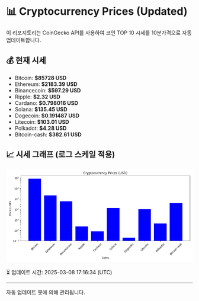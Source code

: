 
# 📊 Cryptocurrency Prices (Updated)

이 리포지토리는 CoinGecko API를 사용하여 코인 TOP 10 시세를 10분가격으로 자동 업데이트합니다.

## 💰 현재 시세
- Bitcoin: **$85728 USD**
- Ethereum: **$2183.39 USD**
- Binancecoin: **$597.29 USD**
- Ripple: **$2.32 USD**
- Cardano: **$0.798016 USD**
- Solana: **$135.45 USD**
- Dogecoin: **$0.191487 USD**
- Litecoin: **$103.01 USD**
- Polkadot: **$4.28 USD**
- Bitcoin-cash: **$382.61 USD**

## 📈 시세 그래프 (로그 스케일 적용)
![Crypto Prices](crypto_prices.png)

⏳ 업데이트 시간: 2025-03-08 17:16:34 (UTC)

---
자동 업데이트 봇에 의해 관리됩니다.
